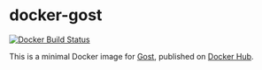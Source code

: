 # docker-gost

[![Docker Build Status](https://img.shields.io/docker/build/connesc/gost.svg)](https://hub.docker.com/r/connesc/gost/)

This is a minimal Docker image for [Gost](https://github.com/ginuerzh/gost), published on [Docker Hub](https://hub.docker.com/r/connesc/gost/).
